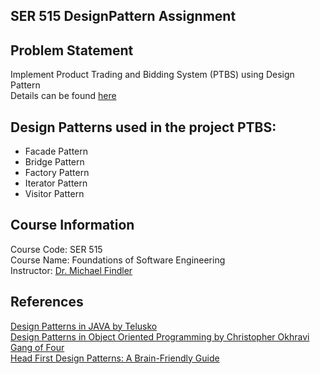 ## SER 515 DesignPattern Assignment

## Problem Statement
Implement Product Trading and Bidding System (PTBS) using Design Pattern <br/>
Details can be found [here](https://github.com/janki2709/515-Design-Pattern/blob/master/documents/DesignPattern-Spring22.pdf)

## Design Patterns used in the project PTBS:
* Facade Pattern
* Bridge Pattern
* Factory Pattern
* Iterator Pattern
* Visitor Pattern

## Course Information
Course Code: SER 515 <br/>
Course Name: Foundations of Software Engineering <br/>
Instructor: [Dr. Michael Findler](https://isearch.asu.edu/profile/2047446)

## References
[Design Patterns in JAVA by Telusko](https://www.youtube.com/watch?v=tDxnyop48mY&list=PLsyeobzWxl7r2ZX1fl-7CKnayxHJA_1ol) <br/>
[Design Patterns in Object Oriented Programming by Christopher Okhravi](https://www.youtube.com/watch?v=v9ejT8FO-7I&list=PLrhzvIcii6GNjpARdnO4ueTUAVR9eMBpc) <br/>
[Gang of Four](https://www.google.com/books/edition/Design_Patterns/6oHuKQe3TjQC?hl=en&gbpv=1&printsec=frontcover) <br/>
[Head First Design Patterns: A Brain-Friendly Guide](https://www.thriftbooks.com/w/head-first-design-patterns_kathy-sierra_bert-bates/247392/item/4980659/?mkwid=%7cdc&pcrid=448918537671&pkw=&pmt=&slid=&plc=&pgrid=107461511234&ptaid=pla-926306231709&gclid=CjwKCAjww5r8BRB6EiwArcckCxlwyQbelriZWrrEU5baSwEvsGOXJ40XPHh05mkWv3cMtr-g1nNUARoC6JsQAvD_BwE#idiq=4980659&edition=4493621) <br/>
